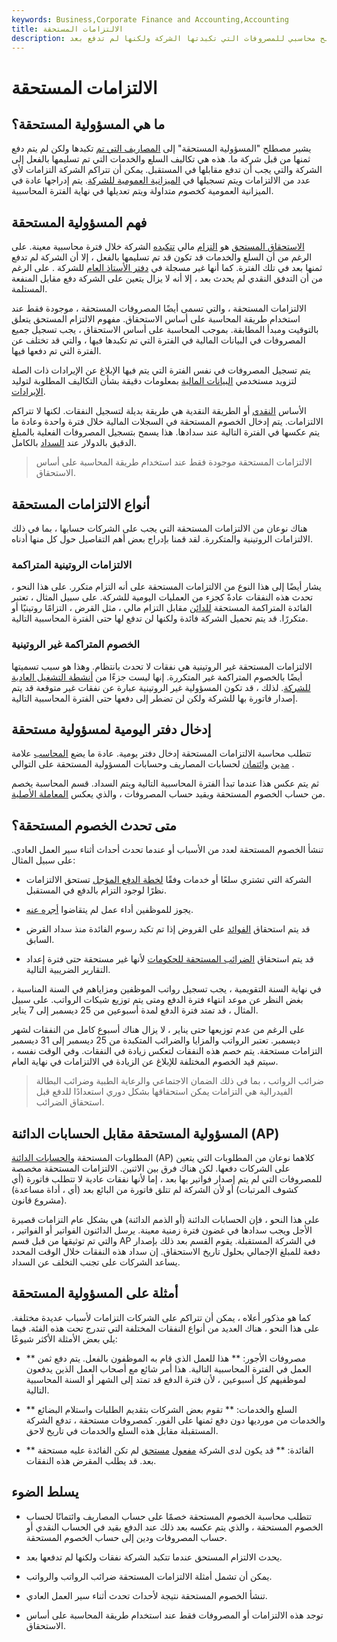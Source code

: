 ```yaml
---
keywords: Business,Corporate Finance and Accounting,Accounting
title: الالتزامات المستحقة
description: الالتزام المستحق هو مصطلح محاسبي للمصروفات التي تكبدتها الشركة ولكنها لم تدفع بعد.
---
```


# الالتزامات المستحقة
## ما هي المسؤولية المستحقة؟

يشير مصطلح "المسؤولية المستحقة" إلى [المصاريف التي تم](/expense) تكبدها ولكن لم يتم دفع ثمنها من قبل شركة ما. هذه هي تكاليف السلع والخدمات التي تم تسليمها بالفعل إلى الشركة والتي يجب أن تدفع مقابلها في المستقبل. يمكن أن تتراكم الشركة التزامات لأي عدد من الالتزامات ويتم تسجيلها في [الميزانية العمومية للشركة](/balancesheet). يتم إدراجها عادة في الميزانية العمومية كخصوم متداولة ويتم تعديلها في نهاية الفترة المحاسبية.

## فهم المسؤولية المستحقة

[الاستحقاق المستحق](/liability) هو [التزام](/obligation) مالي [تتكبده](/liability) الشركة خلال فترة محاسبية معينة. على الرغم من أن السلع والخدمات قد تكون قد تم تسليمها بالفعل ، إلا أن الشركة لم تدفع ثمنها بعد في تلك الفترة. كما أنها غير مسجلة في [دفتر الأستاذ العام](/generalledger) للشركة . على الرغم من أن التدفق النقدي لم يحدث بعد ، إلا أنه لا يزال يتعين على الشركة دفع مقابل المنفعة المستلمة.

الالتزامات المستحقة ، والتي تسمى أيضًا المصروفات المستحقة ، موجودة فقط عند استخدام طريقة المحاسبة على أساس الاستحقاق. مفهوم الالتزام المستحق يتعلق بالتوقيت ومبدأ المطابقة. بموجب المحاسبة على أساس الاستحقاق ، يجب تسجيل جميع المصروفات في البيانات المالية في الفترة التي تم تكبدها فيها ، والتي قد تختلف عن الفترة التي تم دفعها فيها.

يتم تسجيل المصروفات في نفس الفترة التي يتم فيها الإبلاغ عن الإيرادات ذات الصلة لتزويد مستخدمي [البيانات المالية](/financial-statements) بمعلومات دقيقة بشأن التكاليف المطلوبة لتوليد [الإيرادات](/revenue).

الأساس [النقدي](/cashbasis) أو الطريقة النقدية هي طريقة بديلة لتسجيل النفقات. لكنها لا تتراكم الالتزامات. يتم إدخال الخصوم المستحقة في السجلات المالية خلال فترة واحدة وعادة ما يتم عكسها في الفترة التالية عند سدادها. هذا يسمح بتسجيل المصروفات الفعلية بالمبلغ الدقيق بالدولار عند [السداد](/payment) بالكامل.

> الالتزامات المستحقة موجودة فقط عند استخدام طريقة المحاسبة على أساس الاستحقاق.

>

## أنواع الالتزامات المستحقة

هناك نوعان من الالتزامات المستحقة التي يجب على الشركات حسابها ، بما في ذلك الالتزامات الروتينية والمتكررة. لقد قمنا بإدراج بعض أهم التفاصيل حول كل منها أدناه.

### الالتزامات الروتينية المتراكمة

يشار أيضًا إلى هذا النوع من الالتزامات المستحقة على أنه التزام متكرر. على هذا النحو ، تحدث هذه النفقات عادةً كجزء من العمليات اليومية للشركة. على سبيل المثال ، تعتبر الفائدة المتراكمة المستحقة [للدائن](/creditor) مقابل التزام مالي ، مثل القرض ، التزامًا روتينيًا أو متكررًا. قد يتم تحميل الشركة فائدة ولكنها لن تدفع لها حتى الفترة المحاسبية التالية.

### الخصوم المتراكمة غير الروتينية

الالتزامات المستحقة غير الروتينية هي نفقات لا تحدث بانتظام. وهذا هو سبب تسميتها أيضًا بالخصوم المتراكمة غير المتكررة. إنها ليست جزءًا من [أنشطة التشغيل العادية للشركة](/operating-activities). لذلك ، قد تكون المسؤولية غير الروتينية عبارة عن نفقات غير متوقعة قد يتم إصدار فاتورة بها للشركة ولكن لن تضطر إلى دفعها حتى الفترة المحاسبية التالية.

## إدخال دفتر اليومية لمسؤولية مستحقة

تتطلب محاسبة الالتزامات المستحقة إدخال دفتر يومية. عادة ما يضع [المحاسب](/accounting) علامة [مدين](/debit) [وائتمان](/credit) لحسابات المصاريف وحسابات المسؤولية المستحقة على التوالي .

ثم يتم عكس هذا عندما تبدأ الفترة المحاسبية التالية ويتم السداد. قسم المحاسبة يخصم من حساب الخصوم المستحقة ويقيد حساب المصروفات ، والذي يعكس [المعاملة الأصلية](/transaction).

## متى تحدث الخصوم المستحقة؟

تنشأ الخصوم المستحقة لعدد من الأسباب أو عندما تحدث أحداث أثناء سير العمل العادي. على سبيل المثال:

- الشركة التي تشتري سلعًا أو خدمات وفقًا [لخطة الدفع المؤجل](/deferredpaymentoption) تستحق الالتزامات نظرًا لوجود التزام بالدفع في المستقبل.

- يجوز للموظفين أداء عمل لم يتقاضوا [أجره عنه](/wage-expense).

- قد يتم استحقاق [الفوائد](/interest) على القروض إذا تم تكبد رسوم الفائدة منذ سداد القرض السابق.

- قد يتم استحقاق [الضرائب المستحقة للحكومات](/back-taxes) لأنها غير مستحقة حتى فترة إعداد التقارير الضريبية التالية.

في نهاية السنة التقويمية ، يجب تسجيل رواتب الموظفين ومزاياهم في السنة المناسبة ، بغض النظر عن موعد انتهاء فترة الدفع ومتى يتم توزيع شيكات الرواتب. على سبيل المثال ، قد تمتد فترة الدفع لمدة أسبوعين من 25 ديسمبر إلى 7 يناير.

على الرغم من عدم توزيعها حتى يناير ، لا يزال هناك أسبوع كامل من النفقات لشهر ديسمبر. تعتبر الرواتب والمزايا والضرائب المتكبدة من 25 ديسمبر إلى 31 ديسمبر التزامات مستحقة. يتم خصم هذه النفقات لتعكس زيادة في النفقات. وفي الوقت نفسه ، سيتم قيد الخصوم المختلفة للإبلاغ عن الزيادة في الالتزامات في نهاية العام.

> ضرائب الرواتب ، بما في ذلك الضمان الاجتماعي والرعاية الطبية وضرائب البطالة الفيدرالية هي التزامات يمكن استحقاقها بشكل دوري استعدادًا للدفع قبل استحقاق الضرائب.

>

## المسؤولية المستحقة مقابل الحسابات الدائنة (AP)

المطلوبات المستحقة [والحسابات الدائنة](/accountspayable) (AP) كلاهما نوعان من المطلوبات التي يتعين على الشركات دفعها. لكن هناك فرق بين الاثنين. الالتزامات المستحقة مخصصة للمصروفات التي لم يتم إصدار فواتير بها بعد ، إما لأنها نفقات عادية لا تتطلب فاتورة (أي كشوف المرتبات) أو لأن الشركة لم تتلق فاتورة من البائع بعد (أي ، أداة مساعدة) مشروع قانون).

على هذا النحو ، فإن الحسابات الدائنة (أو الذمم الدائنة) هي بشكل عام التزامات قصيرة الأجل ويجب سدادها في غضون فترة زمنية معينة. يرسل الدائنون الفواتير أو الفواتير ، والتي تم توثيقها من قبل قسم AP في الشركة المستقبلة. يقوم القسم بعد ذلك بإصدار دفعة للمبلغ الإجمالي بحلول تاريخ الاستحقاق. إن سداد هذه النفقات خلال الوقت المحدد يساعد الشركات على تجنب التخلف عن السداد.

## أمثلة على المسؤولية المستحقة

كما هو مذكور أعلاه ، يمكن أن تتراكم على الشركات التزامات لأسباب عديدة مختلفة. على هذا النحو ، هناك العديد من أنواع النفقات المختلفة التي تندرج تحت هذه الفئة. فيما يلي بعض الأمثلة الأكثر شيوعًا:

- ** مصروفات الأجور: ** هذا للعمل الذي قام به الموظفون بالفعل. يتم دفع ثمن العمل في الفترة المحاسبية التالية. هذا أمر شائع مع أصحاب العمل الذين يدفعون لموظفيهم كل أسبوعين ، لأن فترة الدفع قد تمتد إلى الشهر أو السنة المحاسبية التالية.

- ** السلع والخدمات: ** تقوم بعض الشركات بتقديم الطلبات واستلام البضائع والخدمات من مورديها دون دفع ثمنها على الفور. كمصروفات مستحقة ، تدفع الشركة المستقبلة مقابل هذه السلع والخدمات في تاريخ لاحق.

- ** الفائدة: ** قد يكون لدى الشركة [مفعول](/loan) [مستحق](/loan) لم تكن الفائدة عليه مستحقة بعد. قد يطلب المقرض هذه النفقات.

## يسلط الضوء

- تتطلب محاسبة الخصوم المستحقة خصمًا على حساب المصاريف وائتمانًا لحساب الخصوم المستحقة ، والذي يتم عكسه بعد ذلك عند الدفع بقيد في الحساب النقدي أو حساب المصروفات ودين إلى حساب الخصوم المستحقة.

- يحدث الالتزام المستحق عندما تتكبد الشركة نفقات ولكنها لم تدفعها بعد.

- يمكن أن تشمل أمثلة الالتزامات المستحقة ضرائب الرواتب والرواتب.

- تنشأ الخصوم المستحقة نتيجة لأحداث تحدث أثناء سير العمل العادي.

- توجد هذه الالتزامات أو المصروفات فقط عند استخدام طريقة المحاسبة على أساس الاستحقاق.

